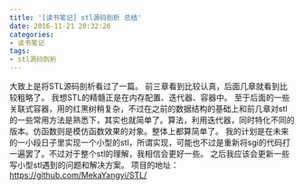 ```yaml
---
title: '[读书笔记] stl源码剖析 总结'
date: 2016-11-21 20:32:26
categories: 
- 读书笔记
tags:
- stl源码剖析
---
```


大致上是将STL源码剖析看过了一篇。
前三章看到比较认真，后面几章就看到比较粗略了。
我想STL的精髓正是在内存配置、迭代器、容器中。
至于后面的一些关联式容器，用的红黑树稍复杂，不过在之前的数据结构的基础上和前几章对stl的一些常用方法是熟悉下，其实也就简单了。算法，利用迭代器，同时特化不同的版本。仿函数则是模仿函数效果的对象。整体上都算简单了。
我的计划是在未来的一小段日子里实现一个小型的stl，所谓实现，可能也不过是重新将sgi的代码打一遍罢了。不过对于整个stl的理解，我相信会更好一些。
之后我应该会更新一些写小型stl遇到的问题和解决方案。
项目的地址：
https://github.com/MekaYangyi/STL/